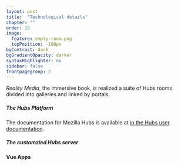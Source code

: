 ```yaml
---
layout: post
title:  "Technological details"
chapter: ""
order: 15
image:
  feature: empty-room.png
  topPosition: -100px
bgContrast: dark
bgGradientOpacity: darker
syntaxHighlighter: no
sidebar: false
frontpagegroup: 2
---
```


*Reality Media*, the immersive book, is realized a suite of Hubs rooms divided into galleries and linked by portals.


##### The Hubs Platform


The documentation for Mozilla Hubs is available at <a href="https://hubs.mozilla.com/docs" target="blank">in the Hubs user documentation</a>.  

##### The customzied Hubs server


#### Vue Apps



